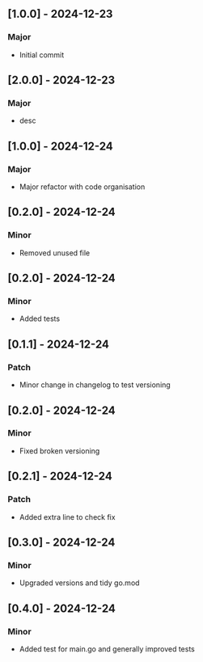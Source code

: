
## [1.0.0] - 2024-12-23
### Major
- Initial commit

## [2.0.0] - 2024-12-23
### Major
- desc

## [1.0.0] - 2024-12-24
### Major
- Major refactor with code organisation

## [0.2.0] - 2024-12-24
### Minor
- Removed unused file

## [0.2.0] - 2024-12-24
### Minor
- Added tests

## [0.1.1] - 2024-12-24
### Patch
- Minor change in changelog to test versioning

## [0.2.0] - 2024-12-24
### Minor
- Fixed broken versioning

## [0.2.1] - 2024-12-24
### Patch
- Added extra line to check fix

## [0.3.0] - 2024-12-24
### Minor
- Upgraded versions and tidy go.mod

## [0.4.0] - 2024-12-24
### Minor
- Added test for main.go and generally improved tests
